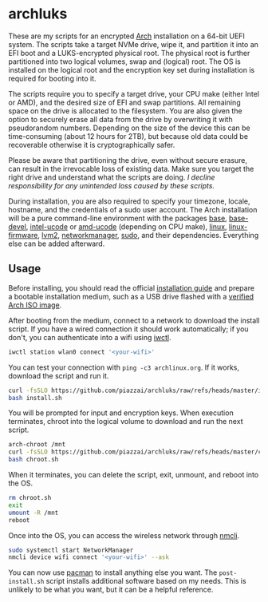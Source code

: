 # archluks

These are my scripts for an encrypted [Arch](https://www.archlinux.org) installation on a 64-bit UEFI system. The scripts take a target NVMe drive, wipe it, and partition it into an EFI boot and a LUKS-encrypted physical root. The physical root is further partitioned into two logical volumes, swap and (logical) root. The OS is installed on the logical root and the encryption key set during installation is required for booting into it.

The scripts require you to specify a target drive, your CPU make (either Intel or AMD), and the desired size of EFI and swap partitions. All remaining space on the drive is allocated to the filesystem. You are also given the option to securely erase all data from the drive by overwriting it with pseudorandom numbers. Depending on the size of the device this can be time-consuming (about 12 hours for 2TB), but because old data could be recoverable otherwise it is cryptographically safer.

Please be aware that partitioning the drive, even without secure erasure, can result in the irrevocable loss of existing data. Make sure you target the right drive and understand what the scripts are doing. _I decline responsibility for any unintended loss caused by these scripts._

During installation, you are also required to specify your timezone, locale, hostname, and the credentials of a sudo user account. The Arch installation will be a pure command-line environment with the packages [base](https://archlinux.org/packages/core/any/base/), [base-devel](https://archlinux.org/packages/core/any/base-devel/), [intel-ucode](https://archlinux.org/packages/extra/any/intel-ucode/) or [amd-ucode](https://archlinux.org/packages/core/any/amd-ucode/) (depending on CPU make), [linux](https://archlinux.org/packages/core/x86_64/linux/), [linux-firmware](https://archlinux.org/packages/core/any/linux-firmware/), [lvm2](https://archlinux.org/packages/core/x86_64/lvm2/), [networkmanager](https://archlinux.org/packages/extra/x86_64/networkmanager/), [sudo](https://archlinux.org/packages/core/x86_64/sudo/), and their dependencies. Everything else can be added afterward.

## Usage

Before installing, you should read the official [installation guide](https://wiki.archlinux.org/title/Installation_guide) and prepare a bootable installation medium, such as a USB drive flashed with a [verified Arch ISO image](https://archlinux.org/download/).

After booting from the medium, connect to a network to download the install script. If you have a wired connection it should work automatically; if you don't, you can authenticate into a wifi using [iwctl](https://man.archlinux.org/man/iwctl).

```sh
iwctl station wlan0 connect '<your-wifi>'
```

You can test your connection with `ping -c3 archlinux.org`. If it works, download the script and run it.

```sh
curl -fsSLO https://github.com/piazzai/archluks/raw/refs/heads/master/install.sh
bash install.sh
```

You will be prompted for input and encryption keys. When execution terminates, chroot into the logical volume to download and run the next script.

```sh
arch-chroot /mnt
curl -fsSLO https://github.com/piazzai/archluks/raw/refs/heads/master/chroot.sh
bash chroot.sh
```

When it terminates, you can delete the script, exit, unmount, and reboot into the OS.

```sh
rm chroot.sh
exit
umount -R /mnt
reboot
```

Once into the OS, you can access the wireless network through [nmcli](https://man.archlinux.org/man/nmcli).

```sh
sudo systemctl start NetworkManager
nmcli device wifi connect '<your-wifi>' --ask
```

You can now use [pacman](https://man.archlinux.org/man/pacman) to install anything else you want. The `post-install.sh` script installs additional software based on my needs. This is unlikely to be what you want, but it can be a helpful reference.
